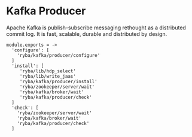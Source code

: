 
# Kafka Producer

Apache Kafka is publish-subscribe messaging rethought as a distributed commit
log. It is fast, scalable, durable and distributed by design.

    module.exports = ->
      'configure': [
        'ryba/kafka/producer/configure'
      ]
      'install': [
         'ryba/lib/hdp_select'
         'ryba/lib/write_jaas'
         'ryba/kafka/producer/install'
         'ryba/zookeeper/server/wait'
         'ryba/kafka/broker/wait'
         'ryba/kafka/producer/check'
      ]
      'check': [
        'ryba/zookeeper/server/wait'
        'ryba/kafka/broker/wait'
        'ryba/kafka/producer/check'
      ]
